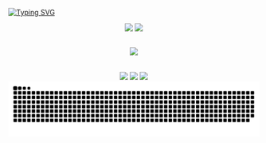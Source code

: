 <a href="https://git.io/typing-svg"><img src="https://readme-typing-svg.herokuapp.com?font=Shadows+Into+Light&size=30&pause=1000&center=true&vCenter=true&color=EB51F7&background=FF000000&random=false&width=435&lines=Oi!+me+chamo+Camilla+Alves.;Sou+Desenvolvedora+Full+Stack." alt="Typing SVG" /></a>

<div align="center">
  <img src="https://github-readme-stats.vercel.app/api?username=Camilla-Alves&show_icons=true&theme=ambient_gradient&rank_icon=github" height="180" />
  <img src="https://github-readme-stats.vercel.app/api/top-langs/?username=Camilla-Alves&layout=compact&theme=ambient_gradient&langs_count=8" height="180" /> 
</div>

  ##
  
  <p align="center">
  <a href="https://skillicons.dev">
    <img src="https://skillicons.dev/icons?i=linux,git,py,html,css,bootstrap,js,ts,react,nextjs,angular,java,mysql,mongodb" />
  </a>
</p>
                                    
</div>

  ##
 
<div align="center"> 
  <a href = "mailto:alvescamillagomes@gmail.com"><img src="https://img.shields.io/badge/Gmail-D14836?style=for-the-badge&logo=gmail&logoColor=white"></a>
  <a href="https://www.linkedin.com/in/camilla-gomes-15a257268/" target="_blank"><img src="https://img.shields.io/badge/-LinkedIn-%230077B5?style=for-the-badge&logo=linkedin&logoColor=white" target="_blank"></a>   
  <a href="https://instagram.com/camzzz_alvesss" target="_blank"><img src="https://img.shields.io/badge/-Instagram-%23E4405F?style=for-the-badge&logo=instagram&logoColor=white" target="_blank"></a> 
</div>

 
<picture>
  <source media="(prefers-color-scheme: dark)" srcset="https://raw.githubusercontent.com/Camilla-Alves/Camilla-Alves/output/github-contribution-grid-snake-dark.svg">
  <source media="(prefers-color-scheme: light)" srcset="https://raw.githubusercontent.com/Camilla-Alves/Camila-Alves/output/github-contribution-grid-snake.svg">
  <img alt="github contribution grid snake animation" src="https://raw.githubusercontent.com/Camilla-Alves/Camilla-Alves/output/github-contribution-grid-snake.svg">
</picture>
